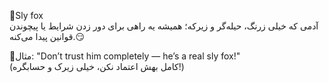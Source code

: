 🦊Sly fox
<br>
آدمی که خیلی زرنگ، حیله‌گر و زیرکه؛ همیشه یه راهی برای دور زدن شرایط یا پیچوندن قوانین پیدا می‌کنه.😏

🔹مثال:
"Don’t trust him completely — he’s a real sly fox!"
<br>
(کامل بهش اعتماد نکن، خیلی زیرک و حسابگره!)


